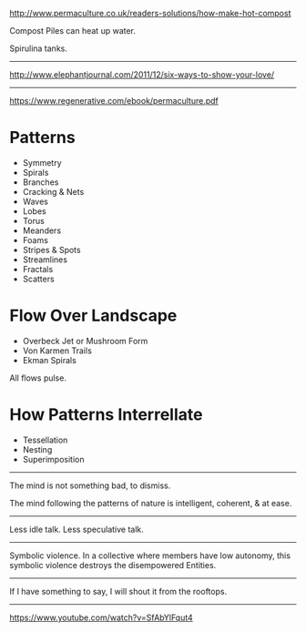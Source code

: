 <a href="http://www.permaculture.co.uk/readers-solutions/how-make-hot-compost" target="_blank">http://www.permaculture.co.uk/readers-solutions/how-make-hot-compost</a>

Compost Piles can heat up water.

Spirulina tanks.

---

<a href="http://www.elephantjournal.com/2011/12/six-ways-to-show-your-love/" target="_blank">http://www.elephantjournal.com/2011/12/six-ways-to-show-your-love/</a>

---

<a href="https://www.regenerative.com/ebook/permaculture.pdf" target="_blank">https://www.regenerative.com/ebook/permaculture.pdf</a>

# Patterns

* Symmetry
* Spirals
* Branches
* Cracking & Nets
* Waves
* Lobes
* Torus
* Meanders
* Foams
* Stripes & Spots
* Streamlines
* Fractals
* Scatters

# Flow Over Landscape

* Overbeck Jet or Mushroom Form
* Von Karmen Trails
* Ekman Spirals

All flows pulse.

# How Patterns Interrellate

* Tessellation
* Nesting
* Superimposition

---

The mind is not something bad, to dismiss.

The mind following the patterns of nature is intelligent, coherent, & at ease.

---

Less idle talk.
Less speculative talk.

---

Symbolic violence. In a collective where members have low autonomy, this symbolic violence destroys the disempowered Entities.

---

If I have something to say, I will shout it from the rooftops.

---

<a href="https://www.youtube.com/watch?v=SfAbYlFqut4" target="_blank">https://www.youtube.com/watch?v=SfAbYlFqut4</a>
